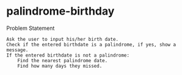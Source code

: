 # palindrome-birthday

Problem Statement

    Ask the user to input his/her birth date.
    Check if the entered birthdate is a palindrome, if yes, show a message.
    If the entered birthdate is not a palindrome:
        Find the nearest palindrome date.
        Find how many days they missed.
